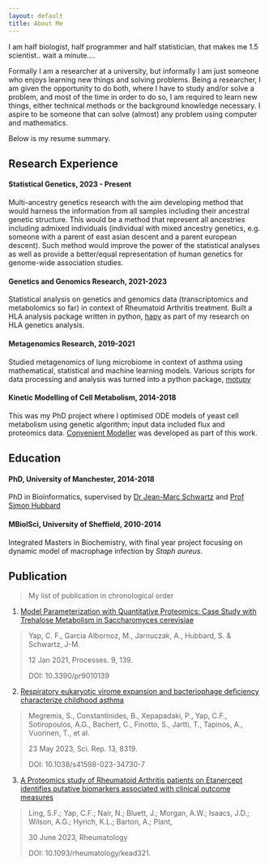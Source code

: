 ```yaml
---
layout: default
title: About Me
---
```


I am half biologist, half programmer and half statistician, that makes me 1.5 scientist.. wait a minute.... 

Formally I am a researcher at a university, but informally I am just someone who enjoys learning new things and solving problems. Being a researcher, I am given the opportunity to do both, where I have to study and/or solve a problem, and most of the time in order to do so, I am required to learn new things, either technical methods or the background knowledge necessary. I aspire to be someone that can solve (almost) any problem using computer and mathematics. 

Below is my resume summary.

## Research Experience
#### Statistical Genetics, 2023 - Present
Multi-ancestry genetics research with the aim developing method that would harness the information from all samples including their ancestral genetic structure. This would be a method that represent all ancestries including admixed individuals (individual with mixed ancestry genetics, e.g. someone with a parent of east asian descent and a parent european descent). Such method would improve the power of the statistical analyses as well as provide a better/equal representation of human genetics for genome-wide association studies.

#### Genetics and Genomics Research, 2021-2023
Statistical analysis on genetics and genomics data (transcriptomics and metabolomics so far) in context of Rheumatoid Arthritis treatment. Built a HLA analysis package written in python, [hapy](https://github.com/chuanfuyap/hla-analysis-py) as part of my research on HLA genetics analysis.
#### Metagenomics Research, 2019-2021
Studied metagenomics of lung microbiome in context of asthma using mathematical, statistical and machine learning models. Various scripts for data processing and analysis was turned into a python package, [motupy](https://github.com/chuanfuyap/motu-python-package)
#### Kinetic Modelling of Cell Metabolism,  2014-2018  
This was my PhD project where I optimised ODE models of yeast cell metabolism using genetic algorithm; input data included flux and proteomics data. [Convenient Modeller](https://github.com/chuanfuyap/Convenient-Modeller) was developed as part of this work.
## Education
#### PhD, University of Manchester,     2014-2018  
PhD in Bioinformatics, supervised by [Dr Jean-Marc Schwartz](https://www.research.manchester.ac.uk/portal/jean-marc.schwartz.html) and [Prof Simon Hubbard](https://www.research.manchester.ac.uk/portal/simon.hubbard.html)
#### MBiolSci, University of Sheffield,     2010-2014
Integrated Masters in Biochemistry, with final year project focusing on dynamic model of macrophage infection by _Staph aureus_. 
## Publication
> My list of publication in chronological order

1) [Model Parameterization with Quantitative Proteomics: Case Study with Trehalose Metabolism in Saccharomyces cerevisiae](https://doi.org/10.3390/pr9010139)
> Yap, C. F., Garcia Albornoz, M., Jarnuczak, A., Hubbard, S. & Schwartz, J-M.
>
> 12 Jan 2021, Processes. 9, 139.
>
> DOI: 10.3390/pr9010139

2) [Respiratory eukaryotic virome expansion and bacteriophage deficiency characterize childhood asthma](https://doi.org/10.1038/s41598-023-34730-7)
> Megremis, S., Constantinides, B., Xepapadaki, P., Yap, C.F., Sotiropoulos, A.G., Bachert, C., Finotto, S., Jartti, T., Tapinos, A., Vuorinen, T., et al.
>
>23 May 2023, Sci. Rep. 13, 8319.
>
> DOI: 10.1038/s41598-023-34730-7

3) [A Proteomics study of Rheumatoid Arthritis patients on Etanercept identifies putative biomarkers associated with clinical outcome measures](https://doi.org/10.1093/rheumatology/kead321)
> Ling, S.F.; Yap, C.F.; Nair, N.; Bluett, J.; Morgan, A.W.; Isaacs, J.D.; Wilson, A.G.; Hyrich, K.L.; Barton, A.; Plant, 
>
> 30 June 2023, Rheumatology
> 
> DOI: 10.1093/rheumatology/kead321.